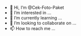 - 👋 Hi, I’m @Cek-Foto-Paket
- 👀 I’m interested in ...
- 🌱 I’m currently learning ...
- 💞️ I’m looking to collaborate on ...
- 📫 How to reach me ...

<!---
Cek-Foto-Paket/Cek-Foto-Paket is a ✨ special ✨ repository because its `README.md` (this file) appears on your GitHub profile.
You can click the Preview link to take a look at your changes.
--->

